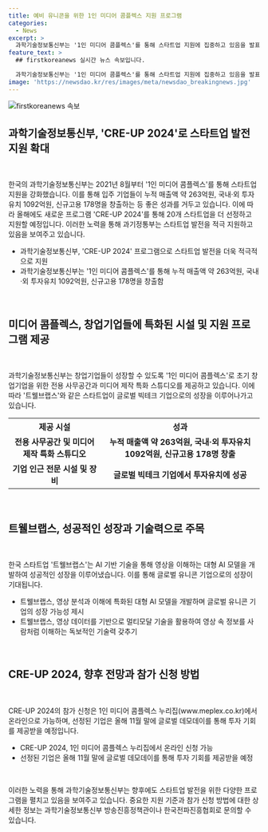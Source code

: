 ```yaml
---
title: 예비 유니콘을 위한 1인 미디어 콤플렉스 지원 프로그램
categories:
  - News
excerpt: >
  과학기술정보통신부는 '1인 미디어 콤플렉스'를 통해 스타트업 지원에 집중하고 있음을 발표했다. 이를 통해 지난 시기에 입주한 기업들은 누적 매출 263억원, 투자유치 1092억원, 신규고용 178명을 기록하며 좋은 성과를 이루었고, 이에 20개 스타트업을 선정·지원할 계획이라고 함. 특히 '트웰브랩스'라는 스타트업은 엔비디아 등 글로벌 빅테크 기업으로부터 투자유치에 성공해 글로벌 유니콘 기업으로 성장하고 있으며, 미디어·콘텐츠 스타트업을 육성하는 'CRE-UP 2024' 프로그램도 추진 중이라고 함. 올해 11월에는 글로벌 데모데이를 통해 투자 기회를 제공할 예정이며, 정부는 청년 일자리 창출을 위해 크리에이터 미디어 분야를 위한 지원을 강화할 계획이라고 밝혔다.
feature_text: >
  ## firstkoreanews 실시간 뉴스 속보입니다.

  과학기술정보통신부는 '1인 미디어 콤플렉스'를 통해 스타트업 지원에 집중하고 있음을 발표했다. 이를 통해 지난 시기에 입주한 기업들은 누적 매출 263억원, 투자유치 1092억원, 신규고용 178명을 기록하며 좋은 성과를 이루었고, 이에 20개 스타트업을 선정·지원할 계획이라고 함. 특히 '트웰브랩스'라는 스타트업은 엔비디아 등 글로벌 빅테크 기업으로부터 투자유치에 성공해 글로벌 유니콘 기업으로 성장하고 있으며, 미디어·콘텐츠 스타트업을 육성하는 'CRE-UP 2024' 프로그램도 추진 중이라고 함. 올해 11월에는 글로벌 데모데이를 통해 투자 기회를 제공할 예정이며, 정부는 청년 일자리 창출을 위해 크리에이터 미디어 분야를 위한 지원을 강화할 계획이라고 밝혔다.
image: 'https://newsdao.kr/res/images/meta/newsdao_breakingnews.jpg'
---
```


<p><img src="https://newsdao.kr/res/images/meta/newsdao_breakingnews.jpg" alt="firstkoreanews 속보" /></p>

<h2 data-ke-size="size26">과학기술정보통신부, 'CRE-UP 2024'로 스타트업 발전 지원 확대</h2>

<p data-ke-size="size16">&nbsp;</p>

<p>한국의 과학기술정보통신부는 2021년 8월부터 '1인 미디어 콤플렉스'를 통해 스타트업 지원을 강화했습니다. 이를 통해 입주 기업들이 누적 매출액 약 263억원, 국내·외 투자유치 1092억원, 신규고용 178명을 창출하는 등 좋은 성과를 거두고 있습니다. 이에 따라 올해에도 새로운 프로그램 'CRE-UP 2024'를 통해 20개 스타트업을 더 선정하고 지원할 예정입니다. 이러한 노력을 통해 과기정통부는 스타트업 발전을 적극 지원하고 있음을 보여주고 있습니다.</p>

<ul>
<li>과학기술정보통신부, 'CRE-UP 2024' 프로그램으로 스타트업 발전을 더욱 적극적으로 지원</li>
<li>과학기술정보통신부는 '1인 미디어 콤플렉스'를 통해 누적 매출액 약 263억원, 국내·외 투자유치 1092억원, 신규고용 178명을 창출함</li>
</ul>

<p data-ke-size="size16">&nbsp;</p>

<h2 data-ke-size="size26">미디어 콤플렉스, 창업기업들에 특화된 시설 및 지원 프로그램 제공</h2>

<p data-ke-size="size16">&nbsp;</p>

<p>과학기술정보통신부는 창업기업들이 성장할 수 있도록 '1인 미디어 콤플렉스'로 초기 창업기업을 위한 전용 사무공간과 미디어 제작 특화 스튜디오를 제공하고 있습니다. 이에 따라 '트웰브랩스'와 같은 스타트업이 글로벌 빅테크 기업으로의 성장을 이루어나가고 있습니다.</p>

<table>
<tr>
<th>제공 시설</th>
<th>성과</th>
</tr>
<tr>
<td style="text-align: center; height: 17px;"><b>전용 사무공간 및 미디어 제작 특화 스튜디오</b></td>
<td style="text-align: center; height: 17px;"><b>누적 매출액 약 263억원, 국내·외 투자유치 1092억원, 신규고용 178명 창출</b></td>
</tr>
<tr>
<td style="text-align: center; height: 17px;"><b>기업 인근 전문 시설 및 장비</b></td>
<td style="text-align: center; height: 17px;"><b>글로벌 빅테크 기업에서 투자유치에 성공</b></td>
</tr>
</table>

<p data-ke-size="size16">&nbsp;</p>

<h2 data-ke-size="size26">트웰브랩스, 성공적인 성장과 기술력으로 주목</h2>

<p data-ke-size="size16">&nbsp;</p>

<p>한국 스타트업 '트웰브랩스'는 AI 기반 기술을 통해 영상을 이해하는 대형 AI 모델을 개발하여 성공적인 성장을 이루어냈습니다. 이를 통해 글로벌 유니콘 기업으로의 성장이 기대됩니다.</p>

<ul>
<li>트웰브랩스, 영상 분석과 이해에 특화된 대형 AI 모델을 개발하며 글로벌 유니콘 기업의 성장 가능성 제시</li>
<li>트웰브랩스, 영상 데이터를 기반으로 멀티모달 기술을 활용하여 영상 속 정보를 사람처럼 이해하는 독보적인 기술력 갖추기</li>
</ul>

<p data-ke-size="size16">&nbsp;</p>

<h2 data-ke-size="size26">CRE-UP 2024, 향후 전망과 참가 신청 방법</h2>

<p data-ke-size="size16">&nbsp;</p>

<p>CRE-UP 2024의 참가 신청은 1인 미디어 콤플렉스 누리집(www.meplex.co.kr)에서 온라인으로 가능하며, 선정된 기업은 올해 11월 말에 글로벌 데모데이를 통해 투자 기회를 제공받을 예정입니다.</p>

<ul>
<li>CRE-UP 2024, 1인 미디어 콤플렉스 누리집에서 온라인 신청 가능</li>
<li>선정된 기업은 올해 11월 말에 글로벌 데모데이를 통해 투자 기회를 제공받을 예정</li>
</ul>

<p data-ke-size="size16">&nbsp;</p>

<p>이러한 노력을 통해 과학기술정보통신부는 향후에도 스타트업 발전을 위한 다양한 프로그램을 펼치고 있음을 보여주고 있습니다. 중요한 지원 기준과 참가 신청 방법에 대한 상세한 정보는 과학기술정보통신부 방송진흥정책관이나 한국전파진흥협회로 문의할 수 있습니다.</p>

